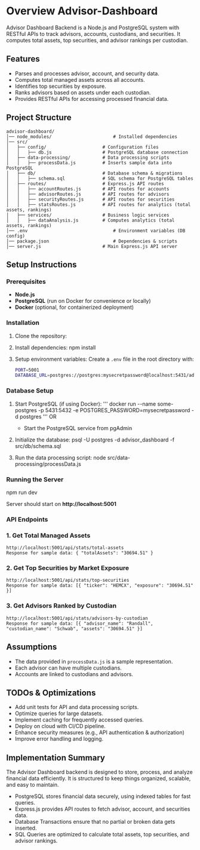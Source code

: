 # Overview Advisor-Dashboard
Advisor Dashboard Backend is a Node.js and PostgreSQL system with RESTful APIs to track advisors, accounts, custodians, and securities. It computes total assets, top securities, and advisor rankings per custodian.

## Features
- Parses and processes advisor, account, and security data.
- Computes total managed assets across all accounts.
- Identifies top securities by exposure.
- Ranks advisors based on assets under each custodian.
- Provides RESTful APIs for accessing processed financial data.

## Project Structure
```
advisor-dashboard/
│── node_modules/                       # Installed dependencies
│── src/
│   ├── config/                     # Configuration files
│   │   ├── db.js                   # PostgreSQL database connection
│   ├── data-processing/            # Data processing scripts
│   │   ├── processData.js          # Inserts sample data into PostgreSQL
│   ├── db/                         # Database schema & migrations
│   │   ├── schema.sql              # SQL schema for PostgreSQL tables
│   ├── routes/                     # Express.js API routes
│   │   ├── accountRoutes.js        # API routes for accounts
│   │   ├── advisorRoutes.js        # API routes for advisors
│   │   ├── securityRoutes.js       # API routes for securities
│   │   ├── statsRoutes.js          # API routes for analytics (total assets, rankings)
│   ├── services/                   # Business logic services
│   │   ├── dataAnalysis.js         # Computes analytics (total assets, rankings)
│── .env                                # Environment variables (DB config)
│── package.json                        # Dependencies & scripts
│── server.js                       # Main Express.js API server
```

## Setup Instructions
### Prerequisites
- **Node.js**
- **PostgreSQL** (run on Docker for convenience or locally)
- **Docker** (optional, for containerized deployment)

### Installation
1. Clone the repository:

2. Install dependencies:
   npm install
   
4. Setup environment variables:
   Create a `.env` file in the root directory with:
   ```sh
   PORT=5001
   DATABASE_URL=postgres://postgres:mysecretpassword@localhost:5431/advisor_dashboard
   ```

### Database Setup
1. Start PostgreSQL (if using Docker):
   '''
   docker run --name some-postgres -p 5431:5432 -e POSTGRES_PASSWORD=mysecretpassword -d postgres
   '''
   OR
   - Start the PostgreSQL service from pgAdmin

3. Initialize the database:
   psql -U postgres -d advisor_dashboard -f src/db/schema.sql

4. Run the data processing script:
   node src/data-processing/processData.js


### Running the Server
npm run dev

Server should start on **http://localhost:5001**

### API Endpoints
### 1. Get Total Managed Assets
```
http://localhost:5001/api/stats/total-assets
Response for sample data: { "totalAssets": "30694.51" }
```

### 2. Get Top Securities by Market Exposure
```
http://localhost:5001/api/stats/top-securities
Response for sample data: [{ "ticker": "HEMCX", "exposure": "30694.51" }]
```

### 3. Get Advisors Ranked by Custodian
```
http://localhost:5001/api/stats/advisors-by-custodian
Response for sample data: [{ "advisor_name": "Randall", "custodian_name": "Schwab", "assets": "30694.51" }]
```

## Assumptions
- The data provided in `processData.js` is a sample representation.
- Each advisor can have multiple custodians.
- Accounts are linked to custodians and advisors.

## TODOs & Optimizations
- Add unit tests for API and data processing scripts.
- Optimize queries for large datasets.
- Implement caching for frequently accessed queries.
- Deploy on cloud with CI/CD pipeline.
- Enhance security measures (e.g., API authentication & authorization)
- Improve error handling and logging.

## Implementation Summary
The Advisor Dashboard backend is designed to store, process, and analyze financial data efficiently. It is structured to keep things organized, scalable, and easy to maintain.

- PostgreSQL stores financial data securely, using indexed tables for fast queries.
- Express.js provides API routes to fetch advisor, account, and securities data.
- Database Transactions ensure that no partial or broken data gets inserted.
- SQL Queries are optimized to calculate total assets, top securities, and advisor rankings.

